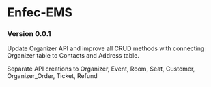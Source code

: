 # Enfec-EMS
### Version 0.0.1
Update Organizer API and improve all CRUD methods with connecting Organizer table to Contacts and Address table. 

Separate API creations to Organizer, Event, Room, Seat, Customer, Organizer_Order, Ticket, Refund
